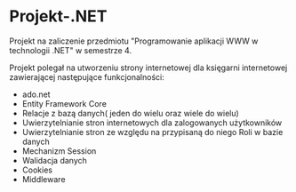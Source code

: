 # Projekt-.NET
Projekt na zaliczenie przedmiotu "Programowanie aplikacji WWW w technologii .NET" w semestrze 4.

Projekt polegał na utworzeniu strony internetowej dla księgarni internetowej zawierającej następujące funkcjonalności:
- ado.net
- Entity Framework Core
- Relacje z bazą danych( jeden do wielu oraz wiele do wielu)
- Uwierzytelnianie stron internetowych dla zalogowanych użytkowników
- Uwierzytelnianie stron ze względu na przypisaną do niego Roli w bazie danych
- Mechanizm Session
- Walidacja danych
- Cookies
- Middleware
